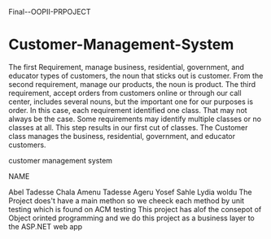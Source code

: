 Final--OOPII-PRPOJECT
# Customer-Management-System
The first Requirement, manage business, residential, government, and educator types of customers, the noun that sticks out is customer. From the second requirement, manage our products, the noun is product. The third requirement, accept orders from customers online or through our call center, includes several nouns, but the important one for our purposes is order. In this case, each requirement identified one class. That may not always be the case. Some requirements may identify multiple classes or no classes at all. This step results in our first cut of classes. The Customer class manages the business, residential, government, and educator customers.

customer management system

NAME

Abel Tadesse
Chala Amenu
Tadesse Ageru
Yosef Sahle
Lydia woldu
The Project does't have a main methon so we cheeck each method by unit testing which is found on ACM testing This project has alof the consepot of Object orinted programming and we do this project as a business layer to the ASP.NET web app
